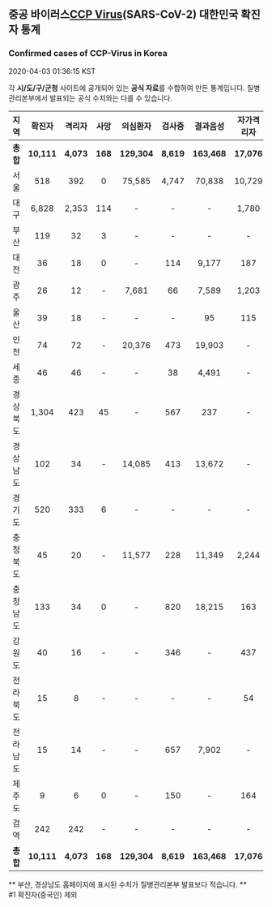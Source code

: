 
## 중공 바이러스[CCP Virus]()(SARS-CoV-2) 대한민국 확진자 통계
### Confirmed cases of CCP-Virus in Korea
2020-04-03 01:36:15 KST

각 **시/도/구/군청** 사이트에 공개되어 있는 **공식 자료**를 수합하여 만든 통계입니다.
질병관리본부에서 발표되는 공식 수치와는 다를 수 있습니다.


|  지역  | 확진자 |  격리자  |  사망  |  의심환자  |  검사중  |  결과음성  |  자가격리자  |  감시중  |  감시해제  |  퇴원  |
|:------:|:------:|:--------:|:--------:|:----------:|:--------:|:----------------:|:------------:|:--------:|:----------:|:--:|
|**총합**|**10,111**|**4,073**|**168**|**129,304**|**8,619**|**163,468**|**17,076**|**6,032**|**21,328**|**5,823**|
|서울|518|392|0|75,585|4,747|70,838|10,729|3,325|7,404|126|
|대구|6,828|2,353|114|-|-|-|1,780|-|-|4,361|
|부산|119|32|3|-|-|-|-|-|-|84|
|대전|36|18|0|-|114|9,177|187|187|570|18|
|광주|26|12|-|7,681|66|7,589|1,203|17|1,186|14|
|울산|39|18|-|-|-|95|115|1|114|21|
|인천|74|72|-|20,376|473|19,903|-|-|-|2|
|세종|46|46|-|-|38|4,491|-|-|-|-|
|경상북도|1,304|423|45|-|567|237|-|1,431|9,993|789|
|경상남도|102|34|-|14,085|413|13,672|-|-|-|68|
|경기도|520|333|6|-|-|-|-|-|-|181|
|충청북도|45|20|-|11,577|228|11,349|2,244|430|1,814|25|
|충청남도|133|34|0|-|820|18,215|163|-|-|99|
|강원도|40|16|-|-|346|-|437|-|-|24|
|전라북도|15|8|-|-|-|-|54|-|-|7|
|전라남도|15|14|-|-|657|7,902|-|641|247|1|
|제주도|9|6|0|-|150|-|164|-|-|3|
|검역|242|242|-|-|-|-|-|-|-|-|
|**총합**|**10,111**|**4,073**|**168**|**129,304**|**8,619**|**163,468**|**17,076**|**6,032**|**21,328**|**5,823**|


** 부산, 경상남도 홈페이지에 표시된 수치가 질병관리본부 발표보다 적습니다. **<br>
#1 확진자(중국인) 제외
    